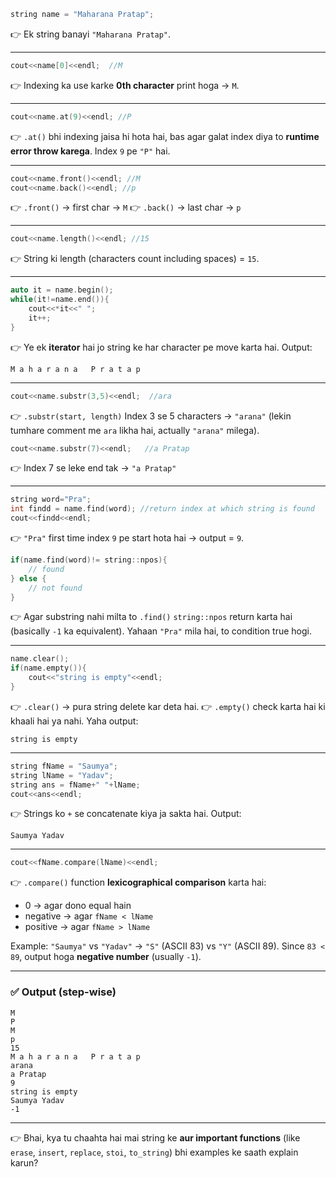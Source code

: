 

```cpp
string name = "Maharana Pratap";
```

👉 Ek string banayi `"Maharana Pratap"`.

---

```cpp
cout<<name[0]<<endl;  //M
```

👉 Indexing ka use karke **0th character** print hoga → `M`.

---

```cpp
cout<<name.at(9)<<endl; //P
```

👉 `.at()` bhi indexing jaisa hi hota hai, bas agar galat index diya to **runtime error throw karega**.
Index `9` pe `"P"` hai.

---

```cpp
cout<<name.front()<<endl; //M
cout<<name.back()<<endl; //p
```

👉 `.front()` → first char → `M`
👉 `.back()` → last char → `p`

---

```cpp
cout<<name.length()<<endl; //15
```

👉 String ki length (characters count including spaces) = `15`.

---

```cpp
auto it = name.begin(); 
while(it!=name.end()){
    cout<<*it<<" ";
    it++;
}
```

👉 Ye ek **iterator** hai jo string ke har character pe move karta hai.
Output:

```
M a h a r a n a   P r a t a p
```

---

```cpp
cout<<name.substr(3,5)<<endl;  //ara
```

👉 `.substr(start, length)`
Index 3 se 5 characters → `"arana"` (lekin tumhare comment me `ara` likha hai, actually `"arana"` milega).

```cpp
cout<<name.substr(7)<<endl;   //a Pratap
```

👉 Index 7 se leke end tak → `"a Pratap"`

---

```cpp
string word="Pra";
int findd = name.find(word); //return index at which string is found
cout<<findd<<endl;
```

👉 `"Pra"` first time index `9` pe start hota hai → output = `9`.

```cpp
if(name.find(word)!= string::npos){
    // found
} else {
    // not found
}
```

👉 Agar substring nahi milta to `.find()` `string::npos` return karta hai (basically `-1` ka equivalent).
Yahaan `"Pra"` mila hai, to condition true hogi.

---

```cpp
name.clear();
if(name.empty()){
    cout<<"string is empty"<<endl;
}
```

👉 `.clear()` → pura string delete kar deta hai.
👉 `.empty()` check karta hai ki khaali hai ya nahi. Yaha output:

```
string is empty
```

---

```cpp
string fName = "Saumya";
string lName = "Yadav";
string ans = fName+" "+lName;
cout<<ans<<endl;
```

👉 Strings ko `+` se concatenate kiya ja sakta hai. Output:

```
Saumya Yadav
```

---

```cpp
cout<<fName.compare(lName)<<endl;
```

👉 `.compare()` function **lexicographical comparison** karta hai:

* 0 → agar dono equal hain
* negative → agar `fName < lName`
* positive → agar `fName > lName`

Example: `"Saumya"` vs `"Yadav"` → `"S"` (ASCII 83) vs `"Y"` (ASCII 89).
Since `83 < 89`, output hoga **negative number** (usually `-1`).

---

### ✅ Output (step-wise)

```
M
P
M
p
15
M a h a r a n a   P r a t a p 
arana
a Pratap
9
string is empty
Saumya Yadav
-1
```

---

👉 Bhai, kya tu chaahta hai mai string ke **aur important functions** (like `erase`, `insert`, `replace`, `stoi`, `to_string`) bhi examples ke saath explain karun?
